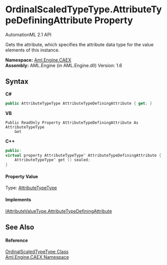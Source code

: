 # OrdinalScaledTypeType.AttributeTypeDefiningAttribute Property 
AutomationML 2.1 API 

Gets the attribute, which specifies the attribute data type for the value elements of this instance.

**Namespace:**&nbsp;<a href="N_Aml_Engine_CAEX">Aml.Engine.CAEX</a><br />**Assembly:**&nbsp;AML.Engine (in AML.Engine.dll) Version: 1.6

## Syntax

**C#**<br />
``` C#
public AttributeTypeType AttributeTypeDefiningAttribute { get; }
```

**VB**<br />
``` VB
Public ReadOnly Property AttributeTypeDefiningAttribute As AttributeTypeType
	Get
```

**C++**<br />
``` C++
public:
virtual property AttributeTypeType^ AttributeTypeDefiningAttribute {
	AttributeTypeType^ get () sealed;
}
```


#### Property Value
Type: <a href="T_Aml_Engine_CAEX_AttributeTypeType">AttributeTypeType</a>

#### Implements
<a href="P_Aml_Engine_CAEX_IAttributeValueType_AttributeTypeDefiningAttribute">IAttributeValueType.AttributeTypeDefiningAttribute</a><br />

## See Also


#### Reference
<a href="T_Aml_Engine_CAEX_OrdinalScaledTypeType">OrdinalScaledTypeType Class</a><br /><a href="N_Aml_Engine_CAEX">Aml.Engine.CAEX Namespace</a><br />